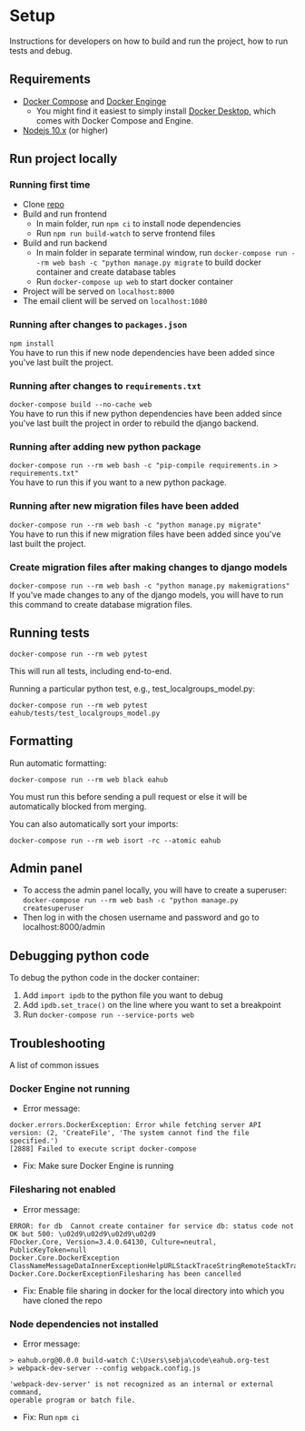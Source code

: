 # Setup  

Instructions for developers on how to build and run the project, how to run tests and debug.    

## Requirements  
- [Docker Compose](https://docs.docker.com/compose/install/)  and [Docker Enginge](https://docs.docker.com/engine/install/)
  - You might find it easiest to simply install [Docker Desktop](https://www.docker.com/products/docker-desktop), which 
    comes with Docker Compose and Engine.  
- [Nodejs 10.x](https://nodejs.org/en/download/) (or higher)     

## Run project locally

### Running first time  
- Clone [repo](https://github.com/rtcharity/eahub.org)  
- Build and run frontend  
  - In main folder, run ```npm ci``` to install node dependencies  
  - Run ```npm run build-watch``` to serve frontend files    
- Build and run backend
  - In main folder in separate terminal window, run ```docker-compose run --rm web bash -c "python manage.py migrate``` 
    to build docker container and create database tables  
  - Run ```docker-compose up web``` to start docker container  
- Project will be served on ```localhost:8000```  
- The email client will be served on ```localhost:1080```  

### Running after changes to ```packages.json```  
```npm install```  
You have to run this if new node dependencies have been added since you've last built the project.  

### Running after changes to ```requirements.txt```  
```docker-compose build --no-cache web```  
You have to run this if new python dependencies have been added since you've last built the project in order to rebuild 
the django backend.    

### Running after adding new python package 
```docker-compose run --rm web bash -c "pip-compile requirements.in > requirements.txt"```   
You have to run this if you want to a new python package.    

### Running after new migration files have been added     
```docker-compose run --rm web bash -c "python manage.py migrate"```  
You have to run this if new migration files have been added since you've last built the project.  

### Create migration files after making changes to django models  
```docker-compose run --rm web bash -c "python manage.py makemigrations"```  
If you've made changes to any of the django models, you will have to run this command to create database migration files.  


## Running tests  
```
docker-compose run --rm web pytest  
```
This will run all tests, including end-to-end.  

Running a particular python test, e.g., test_localgroups_model.py:  
```
docker-compose run --rm web pytest eahub/tests/test_localgroups_model.py
```  

## Formatting  
Run automatic formatting:  
```
docker-compose run --rm web black eahub
```
You must run this before sending a pull request or else it will be automatically blocked from merging.

You can also automatically sort your imports:
```
docker-compose run --rm web isort -rc --atomic eahub
```


## Admin panel  
- To access the admin panel locally, you will have to create a superuser: ```docker-compose run --rm web bash -c "python manage.py createsuperuser```  
- Then log in with the chosen username and password and go to localhost:8000/admin  

## Debugging python code  

To debug the python code in the docker container:  
1) Add ```import ipdb``` to the python file you want to debug
2) Add ```ipdb.set_trace()``` on the line where you want to set a breakpoint  
3) Run ```docker-compose run --service-ports web```  

## Troubleshooting  

A list of common issues  

### Docker Engine not running    
* Error message:
```
docker.errors.DockerException: Error while fetching server API version: (2, 'CreateFile', 'The system cannot find the file specified.')
[2888] Failed to execute script docker-compose
```
* Fix: Make sure Docker Engine is running  

### Filesharing not enabled  
* Error message:  
```
ERROR: for db  Cannot create container for service db: status code not OK but 500: \u02d9\u02d9\u02d9\u02d9
FDocker.Core, Version=3.4.0.64130, Culture=neutral, PublicKeyToken=null
Docker.Core.DockerException ClassNameMessageDataInnerExceptionHelpURLStackTraceStringRemoteStackTraceStringRemoteStackIndexExceptionMethodHRWatsonBucketsSystem.Collections.IDictionarySystem.Exception
Docker.Core.DockerExceptionFilesharing has been cancelled    
```  
* Fix: Enable file sharing in docker for the local directory into which you have cloned the repo  

### Node dependencies not installed  
* Error message:  
```
> eahub.org@0.0.0 build-watch C:\Users\sebja\code\eahub.org-test
> webpack-dev-server --config webpack.config.js

'webpack-dev-server' is not recognized as an internal or external command,
operable program or batch file.

```   
* Fix: Run ```npm ci```  